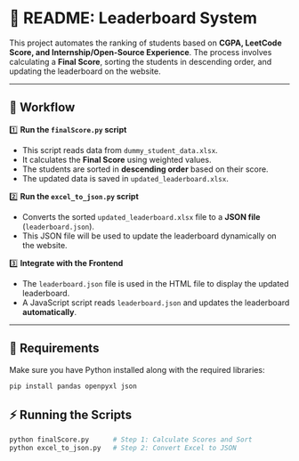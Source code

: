 # 📌 README: Leaderboard System

This project automates the ranking of students based on **CGPA, LeetCode Score, and Internship/Open-Source Experience**. The process involves calculating a **Final Score**, sorting the students in descending order, and updating the leaderboard on the website.

---

## **🚀 Workflow**

1️⃣ **Run the `finalScore.py` script**

- This script reads data from `dummy_student_data.xlsx`.
- It calculates the **Final Score** using weighted values.
- The students are sorted in **descending order** based on their score.
- The updated data is saved in `updated_leaderboard.xlsx`.

2️⃣ **Run the `excel_to_json.py` script**

- Converts the sorted `updated_leaderboard.xlsx` file to a **JSON file** (`leaderboard.json`).
- This JSON file will be used to update the leaderboard dynamically on the website.

3️⃣ **Integrate with the Frontend**

- The `leaderboard.json` file is used in the HTML file to display the updated leaderboard.
- A JavaScript script reads `leaderboard.json` and updates the leaderboard **automatically**.

---

## **📌 Requirements**

Make sure you have Python installed along with the required libraries:

```bash
pip install pandas openpyxl json
```

## **⚡ Running the Scripts**

```bash
python finalScore.py      # Step 1: Calculate Scores and Sort
python excel_to_json.py   # Step 2: Convert Excel to JSON
```
